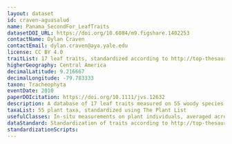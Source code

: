 ```yaml
---
layout: dataset
id: craven-aguasalud
name: Panama_SecondFor_LeafTraits
datasetDOI_URL: https://doi.org/10.6084/m9.figshare.1402253
contactName: Dylan Craven
contactEmail: dylan.craven@aya.yale.edu
license: CC BY 4.0
traitList: 17 leaf traits, standardized according to http://top-thesaurus.org
higherGeography: Central America
decimalLatitude: 9.216667
decimalLongitude: -79.783333
taxon: Tracheophyta
eventDate: 2010
paperDOIcitation: https://doi.org/10.1111/jvs.12632
description: A database of 17 leaf traits measured on 55 woody species and up to 1750 individuals (per species) in tropical secondary forests in Central Panama.
taxaList: 55 plant taxa, standardized using The Plant List
usefulClasses: In-situ measurements on plant individuals, averaged across species
dataStandard: Standardization of traits according to http://top-thesaurus.org/; standardization of taxonomy mainly based on http://www.theplantlist.org/
standardizationScripts: 
---
```

